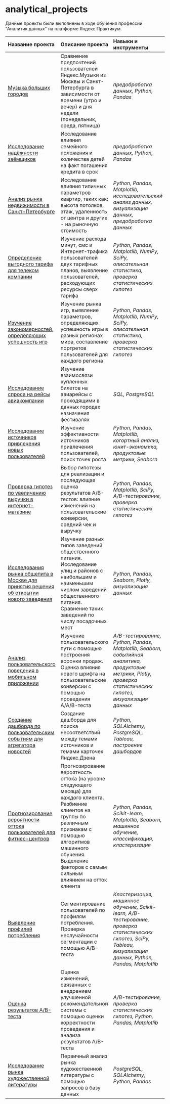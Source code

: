 # analytical_projects

Данные проекты были выполнены в ходе обучения профессии "Аналитик данных" на платформе Яндекс.Практикум.

| Название проекта | Описание проекта | Навыки и инструменты | Ключевые слова проекта |
| :---------------------- | :---------------------- | :---------------------- | :---------------------- |
| [Музыка больших городов](https://github.com/ivendovitskiy/analytical_projects/tree/main/project_0) | Сравнение предпочтений пользователей Яндекс.Музыки из Москвы и Санкт-Петербурга в зависимости от времени (утро и вечер) и дня недели (понедельник, среда, пятница) | *предобработка данных, Python, Pandas* | обработка данных, дубликаты, пропуски, логическая индексация, группировка, сортировка |
| [Исследование надёжности заёмщиков](https://github.com/ivendovitskiy/analytical_projects/tree/main/project_1) | Исследование влияния семейного положения и количества детей на факт погашения кредита в срок | *предобработка данных, Python, Pandas* | обработка данных, дубликаты, пропуски, категоризация, декомпозиция|
| [Анализ рынка недвижимости в Санкт-Петербурге](https://github.com/ivendovitskiy/analytical_projects/tree/main/project_2) | Исследование влияния типичных параметров квартир, таких как: высота потолков, этаж, удаленность от центра и другие - на рыночную стоимость | *Python, Pandas, Matplotlib, исследовательский анализ данных, визуализация данных, предобработка данных* | обработка данных, histogram, boxplot, scattermatrix, категоризация, scatterplot,  фрод-мониторинг|
| [Определение выгодного тарифа для телеком компании](https://github.com/ivendovitskiy/analytical_projects/tree/main/project_3) | Изучение расхода минут, смс и Интернет-трафика пользователей двух тарифных планов, выявление пользователей, расходующих ресурсы сверх тарифа | *Python, Pandas, Matplotlib, NumPy, SciPy, описательная статистика, проверка статистических гипотез* | обработка данных, histogram, boxplot, статистический тест, критерий Стьюдента|
| [Изучение закономерностей, определяющих успешность игр](https://github.com/ivendovitskiy/analytical_projects/tree/main/project_4) | Изучение рынка игр, выявление параметров, определяющих успешность игры в разных регионах мира, составление портретов пользователей для каждого региона | *Python, Pandas, Matplotlib, NumPy, SciPy, описательная статистика, проверка статистических гипотез* | обработка данных, histogram, boxplot, статистический тест, критерий Стьюдента, piechart|
| [Исследование спроса на рейсы авиакомпании](https://github.com/ivendovitskiy/analytical_projects/tree/main/project_5) | Изучение взаимосвязи купленных билетов на авиарейсы с проходящими в данных городах назначения фестивалях | *SQL, PostgreSQL* | обработка данных, выгрузка данных, SQL|
| [Исследование источников привлечения новых пользователей](https://github.com/ivendovitskiy/analytical_projects/tree/main/project_6) | Изучение эффективности источников привлечения пользователей, поиск точек роста | *Python, Pandas, Matplotlib, когортный анализ, юнит-экономика, продуктовые метрики, Seaborn* | обработка данных, статистический тест, LTV, CAC, когортный анализ|
| [Проверка гипотез по увеличению выручки в интернет-магазине](https://github.com/ivendovitskiy/analytical_projects/tree/main/project_7) | Выбор гипотезы для реализации и последующая оценка результатов A/B-тестов: влияние изменений на пользовательские конверсии, средний чек и выручку | *Python, Pandas, Matplotlib, SciPy, A/B-тестирование, проверка статистических гипотез* | A/B-тест, статистический тест, фреймворк, RICE, ICE|
| [Исследования рынка общепита в Москве для принятия решения об открытии нового заведения](https://github.com/ivendovitskiy/analytical_projects/tree/main/project_8) | Изучение разных типов заведений общественного питания. Исследование улиц и районов с наибольшим и наименьшим числом заведений общественного питания. Сравнение таких заведений по числу посадочных мест | *Python, Pandas, Seaborn, Plotly, визуализация данных*| обработка данных, визуализация данных, создание презентаций|
| [Анализ пользовательского поведения в мобильном приложении](https://github.com/ivendovitskiy/analytical_projects/tree/main/project_9) | Изучение пользовательского пути с помощью построения воронки продаж. Оценка влияния нового шрифта на пользовательские конверсии с помощью проведения A/A/B-теста | *A/B-тестирование, Python, Pandas, Matplotlib, Seaborn, событийная аналитика, продуктовые метрики, Plotly, проверка статистических гипотез, визуализация данных* | A/B-тест, визуализация, статистический тест|
| [Создание дашборда по пользовательским событиям для агрегатора новостей](https://github.com/ivendovitskiy/analytical_projects/tree/main/project_10) | Создание дашборда для поиска несоответствий между темами источников и темами карточек Яндекс.Дзена | *Python, SQLAlchemy, PostgreSQL, Tableau, построение дашбордов* | дашборд, пайплайн|
| [Прогнозирование вероятности оттока пользователей для фитнес-центров](https://github.com/ivendovitskiy/analytical_projects/tree/main/project_11) | Прогнозирование вероятность оттока (на уровне следующего месяца) для каждого клиента. Разбиение клиентов на группы по различным признакам с помощью алгоритмов машинного обучения. Выделение факторов с самым сильным влиянием на отток клиента | *Python, Pandas, Scikit-learn, Matplotlib, Seaborn, машинное обучение, классификация, кластеризация* | KMeans, Machine Learning, дендрограмма, RandomForestClassifier, LogisticRegression|
| [Выявление профилей потребления](https://github.com/ivendovitskiy/analytical_projects/tree/main/project_12) | Сегментирование пользователей по профилям потребления. Проверка неслучайности сегментации с помощью A/B-теста | *Кластеризация, машинное обучение, Scikit-learn, A/B-тестирование, проверка статистических гипотез, SciPy, Tableau, визуализация данных, Python, Pandas, Matplotlib* | Кластеризация, KMeans, ML, дендрограмма, A/B-тест, проверка статистических гипотез, Tableau, визуализация|
| [Оценка результатов A/B-теста](https://github.com/ivendovitskiy/analytical_projects/tree/main/project_13) | Оценка изменений, связанных с внедрением улучшенной рекомендательной системы с помощью оценки корректности проведения и анализа результатов A/B-теста | *A/B-тестирование, проверка статистических гипотез, Python, Pandas, Matplotlib* | A/B-тест, проверка статистических гипотез|
| [Исследование рынка художественной литературы](https://github.com/ivendovitskiy/analytical_projects/tree/main/project_14) | Первичный анализ рынка художественной литературы с помощью запросов в базу данных | *PostgreSQL, SQLAlchemy, Python, Pandas* | SQL-запросы, PostrgeSQL|
